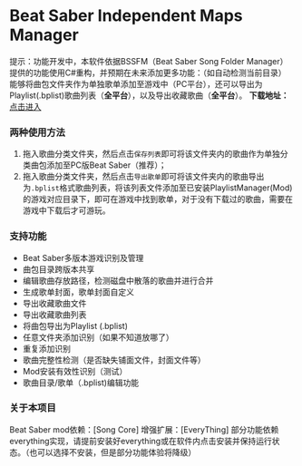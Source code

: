 # Beat Saber Independent Maps Manager
提示：功能开发中，本软件依据BSSFM（Beat Saber Song Folder Manager）提供的功能使用C#重构，并预期在未来添加更多功能：（如自动检测当前目录）
能够将曲包文件夹作为单独歌单添加至游戏中（PC平台），还可以导出为Playlist(.bplist)歌曲列表（**全平台**），以及导出收藏歌曲（**全平台**）。
**下载地址：**[点击进入](https://github.com/cyjyyd/Beat-Saber-Independent-Maps-Manager/releases)

### 两种使用方法
1. 拖入歌曲分类文件夹，然后点击`保存列表`即可将该文件夹内的歌曲作为单独分类曲包添加至PC版Beat Saber（推荐）；
2. 拖入歌曲分类文件夹，然后点击`导出歌单`即可将该文件夹内的歌曲导出为`.bplist`格式歌曲列表，将该列表文件添加至已安装PlaylistManager(Mod)的游戏对应目录下，即可在游戏中找到歌单，对于没有下载过的歌曲，需要在游戏中下载后才可游玩。

### 支持功能
* Beat Saber多版本游戏识别及管理
* 曲包目录跨版本共享
* 编辑歌曲存放路径，检测磁盘中散落的歌曲并进行合并
* 生成歌单封面，歌单封面自定义
* 导出收藏歌曲文件
* 导出收藏歌曲列表
* 将曲包导出为Playlist (.bplist)
* 任意文件夹添加识别（如果不知道放哪了）
* 重复添加识别
* 歌曲完整性检测（是否缺失铺面文件，封面文件等）
* Mod安装有效性识别（测试）
* 歌曲目录/歌单（.bplist)编辑功能

### 关于本项目
Beat Saber mod依赖：[Song Core]
增强扩展：[EveryThing]
部分功能依赖everything实现，请提前安装好everything或在软件内点击安装并保持运行状态。（也可以选择不安装，但是部分功能体验将降级）



